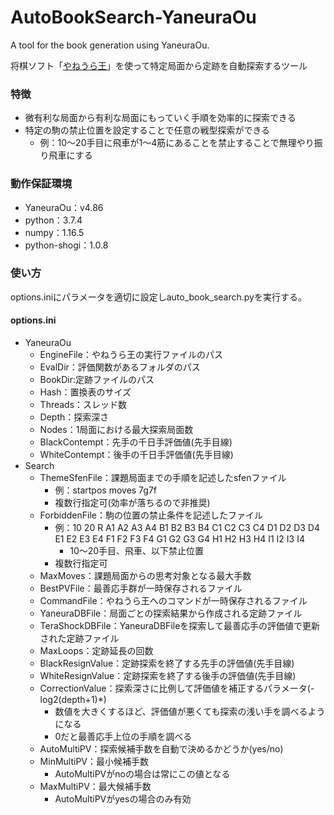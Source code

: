 # AutoBookSearch-YaneuraOu
A tool for the book generation using YaneuraOu.

将棋ソフト「[やねうら王](https://github.com/yaneurao/YaneuraOu)」を使って特定局面から定跡を自動探索するツール

### 特徴
- 微有利な局面から有利な局面にもっていく手順を効率的に探索できる
- 特定の駒の禁止位置を設定することで任意の戦型探索ができる
  - 例：10～20手目に飛車が1～4筋にあることを禁止することで無理やり振り飛車にする

### 動作保証環境
- YaneuraOu：v4.86
- python：3.7.4
- numpy：1.16.5
- python-shogi：1.0.8

### 使い方
options.iniにパラメータを適切に設定しauto_book_search.pyを実行する。

#### options.ini
- YaneuraOu
  - EngineFile：やねうら王の実行ファイルのパス
  - EvalDir：評価関数があるフォルダのパス
  - BookDir:定跡ファイルのパス
  - Hash：置換表のサイズ
  - Threads：スレッド数
  - Depth：探索深さ
  - Nodes：1局面における最大探索局面数
  - BlackContempt：先手の千日手評価値(先手目線)
  - WhiteContempt：後手の千日手評価値(先手目線)
- Search
  - ThemeSfenFile：課題局面までの手順を記述したsfenファイル
    - 例：startpos moves 7g7f
    - 複数行指定可(効率が落ちるので非推奨)
  - ForbiddenFile：駒の位置の禁止条件を記述したファイル
    - 例：10 20 R A1 A2 A3 A4 B1 B2 B3 B4 C1 C2 C3 C4 D1 D2 D3 D4 E1 E2 E3 E4 F1 F2 F3 F4 G1 G2 G3 G4 H1 H2 H3 H4 I1 I2 I3 I4
      - 10～20手目、飛車、以下禁止位置
    - 複数行指定可
  - MaxMoves：課題局面からの思考対象となる最大手数
  - BestPVFile：最善応手群が一時保存されるファイル
  - CommandFile：やねうら王へのコマンドが一時保存されるファイル
  - YaneuraDBFile：局面ごとの探索結果から作成される定跡ファイル
  - TeraShockDBFile：YaneuraDBFileを探索して最善応手の評価値で更新された定跡ファイル
  - MaxLoops：定跡延長の回数
  - BlackResignValue：定跡探索を終了する先手の評価値(先手目線)
  - WhiteResignValue：定跡探索を終了する後手の評価値(先手目線)
  - CorrectionValue：探索深さに比例して評価値を補正するパラメータ(-log2(depth+1)*)
    - 数値を大きくするほど、評価値が悪くても探索の浅い手を調べるようになる
    - 0だと最善応手上位の手順を調べる
  - AutoMultiPV：探索候補手数を自動で決めるかどうか(yes/no)
  - MinMultiPV：最小候補手数
    - AutoMultiPVがnoの場合は常にこの値となる
  - MaxMultiPV：最大候補手数
    - AutoMultiPVがyesの場合のみ有効
